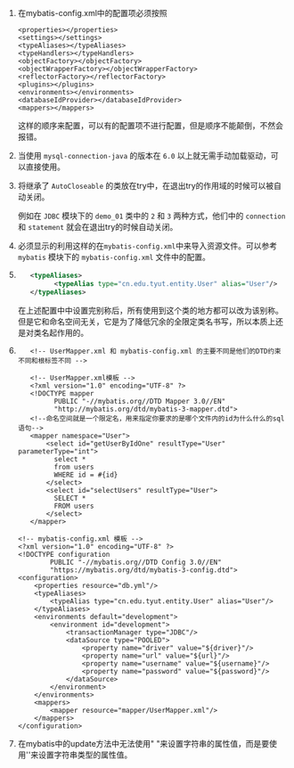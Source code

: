 1. 在mybatis-config.xml中的配置项必须按照
   ```
   <properties></properties>
   <settings></settings>
   <typeAliases></typeAliases>
   <typeHandlers></typeHandlers>
   <objectFactory></objectFactory>
   <objectWrapperFactory></objectWrapperFactory>
   <reflectorFactory></reflectorFactory>
   <plugins></plugins>
   <environments></environments>
   <databaseIdProvider></databaseIdProvider>
   <mappers></mappers>
   ```
   这样的顺序来配置，可以有的配置项不进行配置，但是顺序不能颠倒，不然会报错。

2. 当使用 `mysql-connection-java` 的版本在 `6.0` 以上就无需手动加载驱动，可以直接使用。

3. 将继承了 `AutoCloseable` 的类放在try中，在退出try的作用域的时候可以被自动关闭。

   例如在 `JDBC` 模块下的 `demo_01` 类中的 `2` 和 `3` 两种方式，他们中的 `connection` 和 `statement` 就会在退出try的时候自动关闭。

4. 必须显示的利用<properties resource="db.yml"/>这样的在`mybatis-config.xml`中来导入资源文件。可以参考 `mybatis` 模块下的 `mybatis-config.xml` 文件中的配置。

5. ```xml
	  <typeAliases>
	        <typeAlias type="cn.edu.tyut.entity.User" alias="User"/>
	  </typeAliases>
	```

   在上述配置中中设置完别称后，所有使用到这个类的地方都可以改为该别称。但是它和命名空间无关，它是为了降低冗余的全限定类名书写，所以本质上还是对类名起作用的。

6. ```xml-dtd
	  <!-- UserMapper.xml 和 mybatis-config.xml 的主要不同是他们的DTD约束不同和根标签不同 -->
	
	  <!-- UserMapper.xml模板 -->
	  <?xml version="1.0" encoding="UTF-8" ?>
	  <!DOCTYPE mapper
	        PUBLIC "-//mybatis.org//DTD Mapper 3.0//EN"
	        "http://mybatis.org/dtd/mybatis-3-mapper.dtd">
	  <!--命名空间就是一个限定名，用来指定你要求的是哪个文件内的id为什么什么的sql语句-->
	  <mapper namespace="User">
	      <select id="getUserByIdOne" resultType="User" parameterType="int">
	        select *
	        from users
	        WHERE id = #{id}
	      </select>
	      <select id="selectUsers" resultType="User">
	        SELECT *
	        FROM users
	      </select>
	  </mapper>
	```

   ```xml-dtd
   <!-- mybatis-config.xml 模板 -->
   <?xml version="1.0" encoding="UTF-8" ?>
   <!DOCTYPE configuration
           PUBLIC "-//mybatis.org//DTD Config 3.0//EN"
           "https://mybatis.org/dtd/mybatis-3-config.dtd">
   <configuration>
       <properties resource="db.yml"/>
       <typeAliases>
           <typeAlias type="cn.edu.tyut.entity.User" alias="User"/>
       </typeAliases>
       <environments default="development">
           <environment id="development">
               <transactionManager type="JDBC"/>
               <dataSource type="POOLED">
                   <property name="driver" value="${driver}"/>
                   <property name="url" value="${url}"/>
                   <property name="username" value="${username}"/>
                   <property name="password" value="${password}"/>
               </dataSource>
           </environment>
       </environments>
       <mappers>
           <mapper resource="mapper/UserMapper.xml"/>
       </mappers>
   </configuration>
   ```

7. 在mybatis中的update方法中无法使用" "来设置字符串的属性值，而是要使用''来设置字符串类型的属性值。